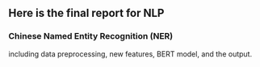 
## Here is the final report for NLP
### Chinese Named Entity Recognition (NER)
including data preprocessing, new features, BERT model, and the output.
